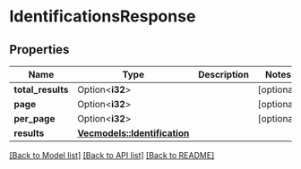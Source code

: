# IdentificationsResponse

## Properties

Name | Type | Description | Notes
------------ | ------------- | ------------- | -------------
**total_results** | Option<**i32**> |  | [optional]
**page** | Option<**i32**> |  | [optional]
**per_page** | Option<**i32**> |  | [optional]
**results** | [**Vec<models::Identification>**](Identification.md) |  | 

[[Back to Model list]](../README.md#documentation-for-models) [[Back to API list]](../README.md#documentation-for-api-endpoints) [[Back to README]](../README.md)


